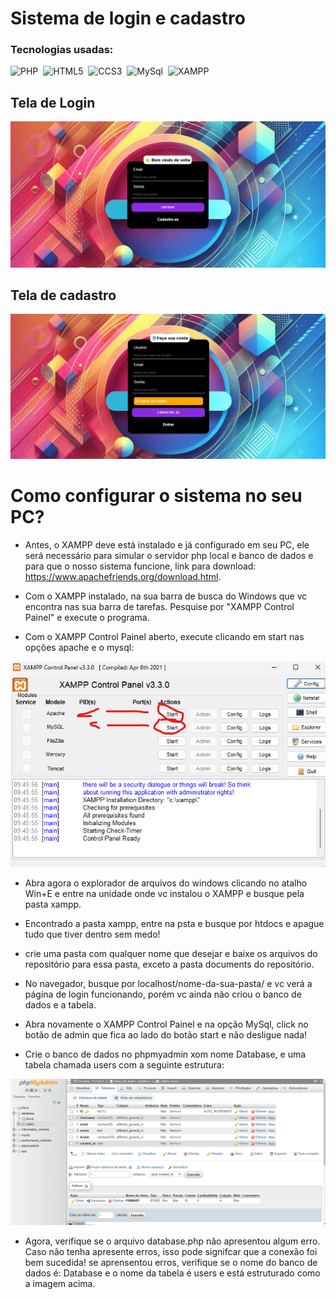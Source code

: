 # Sistema de login e cadastro
### Tecnologias usadas:
![PHP](https://img.shields.io/badge/-PHP-0D1117?style=for-the-badge&logo=PHP&labelColor=0D1117&textColor=0D1117)&nbsp;
![HTML5](https://img.shields.io/badge/-HTML5-0D1117?style=for-the-badge&logo=HTML5&labelColor=0D1117&textColor=0D1117)&nbsp;
![CCS3](https://img.shields.io/badge/-CSS3-0D1117?style=for-the-badge&logo=CSS3&labelColor=0D1117&textColor=0D1117)&nbsp;
![MySql](https://img.shields.io/badge/-MysQl-0D1117?style=for-the-badge&logo=MysQl&labelColor=0D1117&textColor=0D1117)&nbsp;
![XAMPP](https://img.shields.io/badge/-XAMPP-0D1117?style=for-the-badge&logo=XAMPP&labelColor=0D1117)&nbsp;

## Tela de Login
![Login](https://github.com/Lairton-dev/sistema-login/blob/master/documents/tela-login.png?raw=true)

## Tela de cadastro
![Cadastro](https://github.com/Lairton-dev/sistema-login/blob/master/documents/tela-cadastro.png?raw=true)


# Como configurar o sistema no seu PC?

- Antes, o XAMPP deve está instalado e já configurado em seu PC, ele será necessário para simular o servidor php local e banco de dados e para que o nosso sistema funcione, link para download: https://www.apachefriends.org/download.html.

- Com o XAMPP instalado, na sua barra de busca do Windows que vc encontra nas sua barra de tarefas. Pesquise por "XAMPP Control Painel" e execute o programa.

- Com o XAMPP Control Painel aberto, execute clicando em start nas opções apache e o mysql:

![Xampp](https://github.com/Lairton-dev/sistema-login/blob/master/documents/Captura%20de%20tela%202024-06-12%20094639.png?raw=true)

- Abra agora o explorador de arquivos do windows clicando no atalho Win+E e entre na unidade onde vc instalou o XAMPP e busque pela pasta xampp.
  
- Encontrado a pasta xampp, entre na psta e busque por htdocs e apague tudo que tiver dentro sem medo!
  
- crie uma pasta com qualquer nome que desejar e baixe os arquivos do repositório para essa pasta, exceto a pasta documents do repositório.

- No navegador, busque por localhost/nome-da-sua-pasta/ e vc verá a página de login funcionando, porém vc ainda não criou o banco de dados e a tabela.

- Abra novamente o XAMPP Control Painel e na opção MySql, click no botão de admin que fica ao lado do botão start e não desligue nada!

- Crie o banco de dados no phpmyadmin xom nome Database, e uma tabela chamada users com a seguinte estrutura:

![phpmyadmin](https://github.com/Lairton-dev/sistema-login/blob/master/documents/phpmyadmin.png?raw=true)

- Agora, verifique se o arquivo database.php não apresentou algum erro. Caso não tenha apresente erros, isso pode signifcar que a conexão foi bem sucedida! se aprensentou erros, verifique se o nome do banco de dados é: Database e o nome da tabela é users e está estruturado como a imagem acima.
